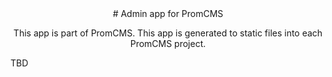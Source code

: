 <center>
# Admin app for PromCMS

This app is part of PromCMS. This app is generated to static files into each PromCMS project. 
</center>

TBD